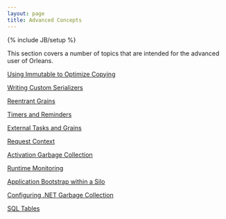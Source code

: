 ```yaml
---
layout: page
title: Advanced Concepts
---
```

{% include JB/setup %}

This section covers a number of topics that are intended for the advanced user of Orleans.

[Using Immutable to Optimize Copying](Using-Immutable-to-Optimize-Copying)

[Writing Custom Serializers](Writing-Custom-Serializers)

[Reentrant Grains](Reentrant-Grains)

[Timers and Reminders](Timers-and-Reminders)

[External Tasks and Grains](External-Tasks-and-Grains)

[Request Context](Request-Context)

[Activation Garbage Collection](Activation-Garbage-Collection)

[Runtime Monitoring](Runtime-Monitoring)

[Application Bootstrap within a Silo](Application-Bootstrap-within-a-Silo)

[Configuring .NET Garbage Collection](Configuring-.NET-Garbage-Collection)

[SQL Tables](SQL-Tables)


